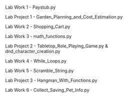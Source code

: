 Lab Work 1 - Paystub.py

Lab Project 1 - Garden_Planning_and_Cost_Estimation.py

Lab Work 2 - Shopping_Cart.py

Lab Work 3 - math_functions.py

Lab Project 2 - Tabletop_Role_Playing_Game.py & dnd_character_creation.py

Lab Work 4 - While_Loops.py

Lab Work 5 - Scramble_String.py

Lab Project 3 - Hangman_With_Functions.py

Lab Work 6 - Collect_Saving_Pet_Info.py

